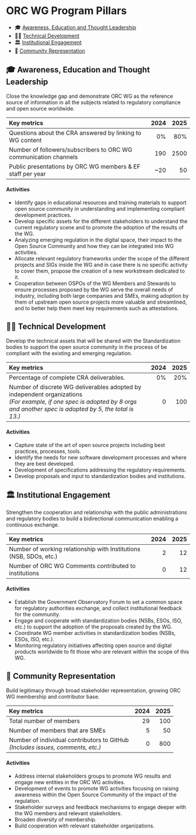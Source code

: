 # ORC WG Program Pillars

* 🎓 [Awareness, Education and Thought Leadership](#-awareness-education-and-thought-leadership)
* 🧑‍💻 [Technical Development](#-technical-development)
* 🏛️ [Institutional Engagement](#%EF%B8%8F-institutional-engagement)
* 🤝 [Community Representation](#-community-representation)


## 🎓 Awareness, Education and Thought Leadership

Close the knowledge gap and demonstrate ORC WG as the reference source of information in all the subjects related to regulatory compliance and open source worldwide.

| Key metrics                                                      | 2024 | 2025 |
| :--------------------------------------------------------------- | ---: | ---: |
| Questions about the CRA answered by linking to WG content        |   0% |  80% |
| Number of followers/subscribers to ORC WG communication channels |  190 | 2500 |
| Public presentations by ORC WG members & EF staff per year       |  ~20 |   50 |


#### Activities


* Identify gaps in educational resources and training materials to support open source community in understanding and implementing compliant development practices.
* Develop specific assets for the different stakeholders to understand the current regulatory scene and to promote the adoption of the results of the WG.
* Analyzing emerging regulation in the digital space, their impact to the Open Source Community and how they can be integrated into WG activities.
* Allocate relevant regulatory frameworks under the scope of the different projects and SIGs inside the WG and in case there is no specific activity to cover them, propose the creation of a new workstream dedicated to it. 
* Cooperation between OSPOs of the WG Members and  Stewards to ensure processes proposed by tbe WG serve the overall needs of industry, including both large companies and SMEs, making adoption by them of upstream open source projects more valuable and streamlined, and to better help them meet key requirements such as attestations.


## 🧑‍💻 Technical Development

Develop the technical assets that will be shared with the Standardization bodies to support the open source community in the process of be compliant with the existing and emerging regulation.

| Key metrics                              | 2024 | 2025 |
| :--------------------------------------- | ---: | ---: |
| Percentage of complete CRA deliverables. |   0% |  20% |
| Number of discrete WG deliverables adopted by independent organizations<br>_(For example, if one spec is adopted by 8 orgs and another spec is adopted by 5, the total is 13.)_ | 0 | 100 |

#### Activities

* Capture state of the art of open source projects including best practices, processes, tools.
* Identify the needs for new software development processes and where they are best developed.
* Development of specifications addressing the regulatory requirements.
* Develop proposals and input to standardization bodies and institutions.


## 🏛️ Institutional Engagement

Strengthen the cooperation and relationship with the public administrations and regulatory bodies to build a bidirectional communication enabling a continuous exchange.

| Key metrics                                                        | 2024 | 2025 |
| :----------------------------------------------------------------- | ---: | ---: |
| Number of working relationship with Institutions (NSB, SDOs, etc.) |    2 |   12 |
| Number of ORC WG Comments contributed to institutions              |    0 |   12 |

#### Activities

* Establish the Government Observatory Forum to set a common space for regulatory authorities exchange, and collect institutional feedback for the community.
* Engage and cooperate with standardization bodies (NSBs, ESOs, ISO, etc.) to support the adoption of the proposals created by the WG.
* Coordinate WG member activities in standardization bodies (NSBs, ESOs, ISO, etc.).
* Monitoring regulatory initiatives affecting open source and digital products worldwide to fit those who are relevant within the scope of this WG.


## 🤝 Community Representation

Build legitimacy through broad stakeholder representation, growing ORC WG membership and contributor base.

| Key metrics                                                                        | 2024 | 2025 |
| :--------------------------------------------------------------------------------- | ---: | ---: |
| Total number of members                                                            |   29 |  100 |
| Number of members that are SMEs                                                    |    5 |   50 |
| Number of individual contributors to GitHub<br>_(Includes issues, comments, etc.)_ |    0 |  800 |

#### Activities

* Address internal stakeholders groups to promote WG results and engage new entities in the ORC WG activities.
* Development of events to promote WG activities focusing on raising awareness within the Open Source Community of the impact of the regulation.
* Stakeholder surveys and feedback mechanisms to engage deeper with the WG members and relevant stakeholders. 
* Broaden diversity of membership.
* Build cooperation with relevant stakeholder organizations.

